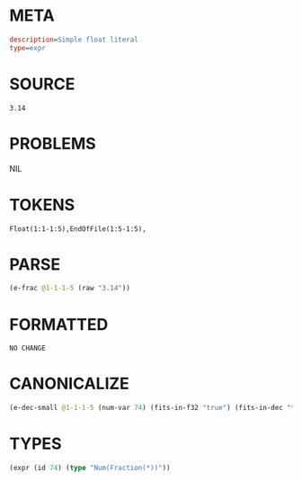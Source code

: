 # META
~~~ini
description=Simple float literal
type=expr
~~~
# SOURCE
~~~roc
3.14
~~~
# PROBLEMS
NIL
# TOKENS
~~~zig
Float(1:1-1:5),EndOfFile(1:5-1:5),
~~~
# PARSE
~~~clojure
(e-frac @1-1-1-5 (raw "3.14"))
~~~
# FORMATTED
~~~roc
NO CHANGE
~~~
# CANONICALIZE
~~~clojure
(e-dec-small @1-1-1-5 (num-var 74) (fits-in-f32 "true") (fits-in-dec "true") (numerator "314") (denominator-power-of-ten "2") (value "3.14") (id 74))
~~~
# TYPES
~~~clojure
(expr (id 74) (type "Num(Fraction(*))"))
~~~